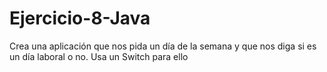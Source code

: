 # Ejercicio-8-Java
Crea una aplicación que nos pida un día de la semana y que nos diga si es un día laboral o no.
Usa un Switch para ello
